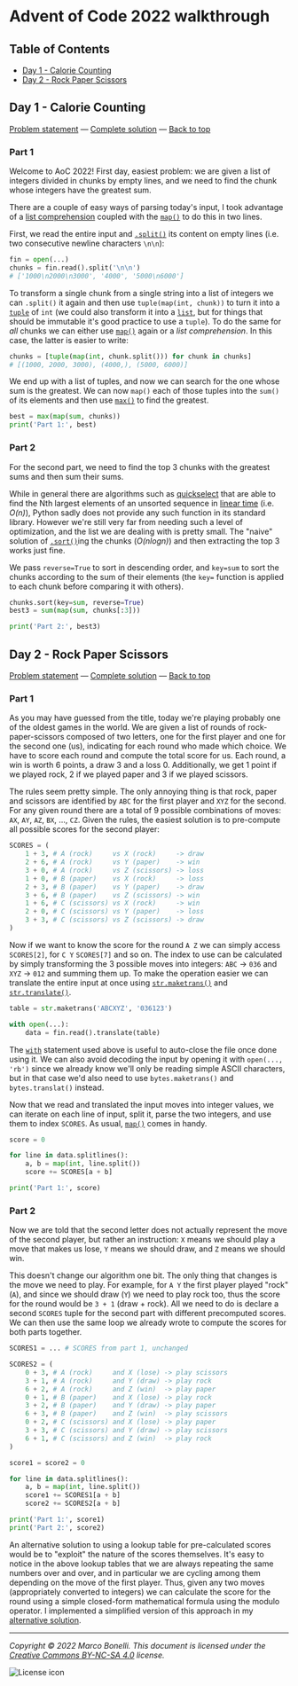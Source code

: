 Advent of Code 2022 walkthrough
===============================

Table of Contents
-----------------

- [Day 1 - Calorie Counting][d01]
- [Day 2 - Rock Paper Scissors][d02]

Day 1 - Calorie Counting
------------------------

[Problem statement][d01-problem] — [Complete solution][d01-solution] — [Back to top][top]

### Part 1

Welcome to AoC 2022! First day, easiest problem: we are given a list of integers
divided in chunks by empty lines, and we need to find the chunk whose integers
have the greatest sum.

There are a couple of easy ways of parsing today's input, I took advantage of a
[list comprehension][py-list-comprehension] coupled with the
[`map()`][py-builtin-map] to do this in two lines.

First, we read the entire input and [`.split()`][py-str-split] its content on
empty lines (i.e. two consecutive newline characters `\n\n`):

```python
fin = open(...)
chunks = fin.read().split('\n\n')
# ['1000\n2000\n3000', '4000', '5000\n6000']
```

To transform a single chunk from a single string into a list of integers we can
`.split()` it again and then use `tuple(map(int, chunk))` to turn it into a
[`tuple`][py-tuple] of `int` (we could also transform it into a
[`list`][py-list], but for things that should be immutable it's good practice to
use a `tuple`). To do the same for *all* chunks we can either use
[`map()`][py-builtin-map] again or a *list comprehension*. In this case, the
latter is easier to write:

```python
chunks = [tuple(map(int, chunk.split())) for chunk in chunks]
# [(1000, 2000, 3000), (4000,), (5000, 6000)]
```

We end up with a list of tuples, and now we can search for the one whose sum is
the greatest. We can now `map()` each of those tuples into the `sum()` of its
elements and then use [`max()`][py-builtin-max] to find the greatest.

```python
best = max(map(sum, chunks))
print('Part 1:', best)
```

### Part 2

For the second part, we need to find the top 3 chunks with the greatest sums and
then sum their sums.

While in general there are algorithms such as [quickselect][algo-quickselect]
that are able to find the Nth largest elements of an unsorted sequence in
[linear time][wiki-linear-time] (i.e. *O(n)*), Python sadly does not provide any
such function in its standard library. However we're still very far from needing
such a level of optimization, and the list we are dealing with is pretty small.
The "naive" solution of [`.sort()`][py-list-sort]ing the chunks (*O(nlogn)*) and
then extracting the top 3 works just fine.

We pass `reverse=True` to sort in descending order, and `key=sum` to sort the
chunks according to the sum of their elements (the `key=` function is applied to
each chunk before comparing it with others).

```python
chunks.sort(key=sum, reverse=True)
best3 = sum(map(sum, chunks[:3]))

print('Part 2:', best3)
```


Day 2 - Rock Paper Scissors
---------------------------

[Problem statement][d02-problem] — [Complete solution][d02-solution] — [Back to top][top]

### Part 1

As you may have guessed from the title, today we're playing probably one of the
oldest games in the world. We are given a list of rounds of rock-paper-scissors
composed of two letters, one for the first player and one for the second one
(us), indicating for each round who made which choice. We have to score each
round and compute the total score for us. Each round, a win is worth 6 points, a
draw 3 and a loss 0. Additionally, we get 1 point if we played rock, 2 if we
played paper and 3 if we played scissors.

The rules seem pretty simple. The only annoying thing is that rock, paper and
scissors are identified by `ABC` for the first player and `XYZ` for the second.
For any given round there are a total of 9 possible combinations of moves: `AX`,
`AY`, `AZ`, `BX`, ..., `CZ`. Given the rules, the easiest solution is to
pre-compute all possible scores for the second player:

```python
SCORES = (
	1 + 3, # A (rock)     vs X (rock)     -> draw
	2 + 6, # A (rock)     vs Y (paper)    -> win
	3 + 0, # A (rock)     vs Z (scissors) -> loss
	1 + 0, # B (paper)    vs X (rock)     -> loss
	2 + 3, # B (paper)    vs Y (paper)    -> draw
	3 + 6, # B (paper)    vs Z (scissors) -> win
	1 + 6, # C (scissors) vs X (rock)     -> win
	2 + 0, # C (scissors) vs Y (paper)    -> loss
	3 + 3, # C (scissors) vs Z (scissors) -> draw
)
```

Now if we want to know the score for the round `A Z` we can simply access
`SCORES[2]`, for `C Y` `SCORES[7]` and so on. The index to use can be calculated
by simply transforming the 3 possible moves into integers: `ABC` -> `036` and
`XYZ` -> `012` and summing them up. To make the operation easier we can
translate the entire input at once using [`str.maketrans()`][py-str-maketrans]
and [`str.translate()`][py-str-translate].

```python
table = str.maketrans('ABCXYZ', '036123')

with open(...):
	data = fin.read().translate(table)
```

The [`with`][py-with] statement used above is useful to auto-close the file once
done using it. We can also avoid decoding the input by opening it with
`open(..., 'rb')` since we already know we'll only be reading simple ASCII
characters, but in that case we'd also need to use `bytes.maketrans()` and
`bytes.translat()` instead.

Now that we read and translated the input moves into integer values, we can
iterate on each line of input, split it, parse the two integers, and use them to
index `SCORES`. As usual, [`map()`][py-builtin-map] comes in handy.

```python
score = 0

for line in data.splitlines():
	a, b = map(int, line.split())
	score += SCORES[a + b]

print('Part 1:', score)
```


### Part 2

Now we are told that the second letter does not actually represent the move of
the second player, but rather an instruction: `X` means we should play a move
that makes us lose, `Y` means we should draw, and `Z` means we should win.

This doesn't change our algorithm one bit. The only thing that changes is the
move we need to play. For example, for `A Y` the first player played "rock"
(`A`), and since we should draw (`Y`) we need to play rock too, thus the score
for the round would be `3 + 1` (draw + rock). All we need to do is declare a
second `SCORES` tuple for the second part with different precomputed scores. We
can then use the same loop we already wrote to compute the scores for both parts
together.

```python
SCORES1 = ... # SCORES from part 1, unchanged

SCORES2 = (
	0 + 3, # A (rock)     and X (lose) -> play scissors
	3 + 1, # A (rock)     and Y (draw) -> play rock
	6 + 2, # A (rock)     and Z (win)  -> play paper
	0 + 1, # B (paper)    and X (lose) -> play rock
	3 + 2, # B (paper)    and Y (draw) -> play paper
	6 + 3, # B (paper)    and Z (win)  -> play scissors
	0 + 2, # C (scissors) and X (lose) -> play paper
	3 + 3, # C (scissors) and Y (draw) -> play scissors
	6 + 1, # C (scissors) and Z (win)  -> play rock
)

score1 = score2 = 0

for line in data.splitlines():
	a, b = map(int, line.split())
	score1 += SCORES1[a + b]
	score2 += SCORES2[a + b]

print('Part 1:', score1)
print('Part 2:', score2)
```

An alternative solution to using a lookup table for pre-calculated scores would
be to "exploit" the nature of the scores themselves. It's easy to notice in the
above lookup tables that we are always repeating the same numbers over and over,
and in particular we are cycling among them depending on the move of the first
player. Thus, given any two moves (appropriately converted to integers) we can
calculate the score for the round using a simple closed-form mathematical
formula using the modulo operator. I implemented a simplified version of this approach in my
[alternative solution][d02-alternative].

---

*Copyright &copy; 2022 Marco Bonelli. This document is licensed under the [Creative Commons BY-NC-SA 4.0](https://creativecommons.org/licenses/by-nc-sa/4.0/) license.*

![License icon](https://licensebuttons.net/l/by-nc-sa/4.0/88x31.png)

[top]: #advent-of-code-2022-walkthrough
[d01]: #day-1---calorie-counting
[d02]: #day-2---rock-paper-scissors

[d01-problem]: https://adventofcode.com/2022/day/1
[d02-problem]: https://adventofcode.com/2022/day/2

[d01-solution]: solutions/day01.py
[d02-solution]: solutions/day02.py

[d02-alternative]: misc/day02/mathematical.py

[py-list-comprehension]: https://docs.python.org/3/tutorial/datastructures.html#list-comprehensions
[py-list]:               https://docs.python.org/3/tutorial/datastructures.html#more-on-lists
[py-list-sort]:          https://docs.python.org/3/library/stdtypes.html#list.sort
[py-str-maketrans]:      https://docs.python.org/3/library/stdtypes.html#str.maketrans
[py-str-translate]:      https://docs.python.org/3/library/stdtypes.html#str.translate
[py-tuple]:              https://docs.python.org/3/tutorial/datastructures.html#tuples-and-sequences
[py-with]:               https://peps.python.org/pep-0343/

[py-builtin-map]: https://docs.python.org/3/library/functions.html#map
[py-builtin-max]: https://docs.python.org/3/library/functions.html#max
[py-str-split]:   https://docs.python.org/3/library/stdtypes.html#str.split

[algo-quickselect]: https://en.wikipedia.org/wiki/Quickselect

[wiki-linear-time]: https://en.wikipedia.org/wiki/Time_complexity#Linear_time
